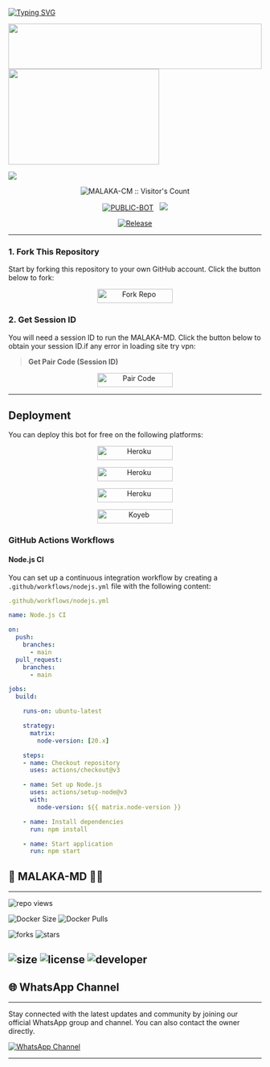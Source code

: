 <a href="https://github.com/MALAKA-CM/MALAKA-MD-V1"><img src="https://readme-typing-svg.demolab.com?font=Black+Ops+One&size=100&pause=1000&color=0013FF&center=true&width=1000&height=200&lines=MALAKA-MD-V1.0" alt="Typing SVG" /></a>
  </p>
  
<img src="https://i.imgur.com/dBaSKWF.gif" height="90" width="100%">
</h3>

<img src="https://i.ibb.co/JrdxHSY/3439.jpg" width="300" height="190">
</div>

<a><img src='https://i.imgur.com/LyHic3i.gif'/></a><a>

<p align="center"><img src="https://profile-counter.glitch.me/{MALAKA-MD-V1}/count.svg" alt="MALAKA-CM :: Visitor's Count" old_src="https://profile-counter.glitch.me/{MALAKA-CM}/count.svg" /></p>


<p align="center">
<a href="https://github.com/MALAKA-CM/MALAKA-MD-V1"><img title="PUBLIC-BOT" src="https://img.shields.io/static/v1?label=Language&message=English&style=square&color=darkpink"></a> &nbsp;
  <img src="https://komarev.com/ghpvc/?username=MALAKA-CM&label=VIEWS&style=square&color=blue" />
</p>
</p> 

<p align="center">
  <a href="https://github.com/MALAKA-CM/MALAKA-MD-V1"><img title="Release" src="https://img.shields.io/badge/Release-beta%20v1.0-cyan.svg?style=for-the-badge&logo=appveyor" /></a>
</p>

***

### 1. Fork This Repository

Start by forking this repository to your own GitHub account. Click the button below to fork:

<p align="center">
<a href='https://github.com/MALAKA-CM/MALAKA-MD-V1/fork' target="_blank"><img alt='Fork Repo' src='https://img.shields.io/badge/-Fork Repo-grey?style=for-the-badge&logo=github&logoColor=white'/< width=150 height=28/p></a>

### 2. Get Session ID 

You will need a session ID to run the MALAKA-MD. Click the button below to obtain your session ID.if any error in loading site try vpn:

> **Get Pair Code (Session ID)**

<p align="center">
<a href='https://malaka-ml-bc53ad63871d.herokuapp.com/' target="_blank"><img alt='Pair Code' src='https://img.shields.io/badge/-Pair Code-darkgreen?style=for-the-badge&logo=Whatsapp&logoColor=white'/< width=150 height=28/p></a>


---

## Deployment

You can deploy this bot for free on the following platforms:
     
<p align="center">
<a href='https://railway.app/new' target="_blank"><img alt='Heroku' src='https://img.shields.io/badge/-railway deploy-blue?style=for-the-badge&logo=railway&logoColor=white'/< width=150 height=28/p></a>

<p align="center">
<a href='https://dashboard.heroku.com/new?template=https://github.com/MALAKA-CM/MALAKA-MD-V1' target="_blank"><img alt='Heroku' src='https://img.shields.io/badge/-heroku ‎ deploy-blue?style=for-the-badge&logo=heroku&logoColor=white'/< width=150 height=28/p></a>

<p align="center">
<a href='https://dashboard.render.com/web/new' target="_blank"><img alt='Heroku' src='https://img.shields.io/badge/-Render deploy-blue?style=for-the-badge&logo=render&logoColor=white'/< width=150 height=28/p></a>

<p align="center">
<a href="http://koyeb.com" >
<img alt='Koyeb' src='https://img.shields.io/badge/-koyeb deploy-blue?style=for-the-badge&logo=koyeb&logoColor=white'/< width=150 height=28/p></a>

### GitHub Actions Workflows

#### Node.js CI

You can set up a continuous integration workflow by creating a ```.github/workflows/nodejs.yml``` file with the following content:

```yaml
.github/workflows/nodejs.yml
```

```yaml
name: Node.js CI

on:
  push:
    branches:
      - main
  pull_request:
    branches:
      - main

jobs:
  build:

    runs-on: ubuntu-latest

    strategy:
      matrix:
        node-version: [20.x]

    steps:
    - name: Checkout repository
      uses: actions/checkout@v3

    - name: Set up Node.js
      uses: actions/setup-node@v3
      with:
        node-version: ${{ matrix.node-version }}

    - name: Install dependencies
      run: npm install

    - name: Start application
      run: npm start
```

## 🔗 MALAKA-MD 👩‍💻

---

 ![repo views](https://hits.seeyoufarm.com/api/count/incr/badge.svg?url=https%3A%2F%2Fgithub.com%2FMALAKA-CM%2FMALAKA-MD-V1-md&count_bg=%2379C83D&title_bg=%23555555&icon=gitpod.svg&icon_color=%23E7E7E7&title=Views&edge_flat=false)

![Docker Size](https://img.shields.io/docker/image-size/MALAKA-CM/MALAKA-MD-V1?style=flat&logo=docker&label=Docker+Size)
![Docker Pulls](https://img.shields.io/docker/pulls/MALAKA-CM/MALAKA-MD-V1?style=flat&logo=docker&label=Docker+Pulls)

![forks](https://img.shields.io/github/forks/MALAKA-CM/MALAKA-MD-V1?label=Forks&style=social)
![stars](https://img.shields.io/github/stars/MALAKA-CM/MALAKA-MD-V1?style=social)

![size](https://img.shields.io/github/repo-size/MALAKA-CM/MALAKA-MD-V1?color=purple&label=Repo%20Size&style=plastic)
![license](https://img.shields.io/github/license/MALAKA-CM/MALAKA-MD-V1?color=purple&label=License&style=plastic)
![developer](https://img.shields.io/static/v1?label=Author&message=MALAKA%20MD&color=purple&style=plastic)
----

## 🌐 WhatsApp Channel 

---

Stay connected with the latest updates and community by joining our official WhatsApp group and channel. You can also contact the owner directly.

[![WhatsApp Channel](https://img.shields.io/badge/Join-WhatsApp%20Channel-25D366?style=for-the-badge&logo=whatsapp)](https://whatsapp.com/channel/0029Vb0ux6E5Ui2VPhL49N2e)

--- 

